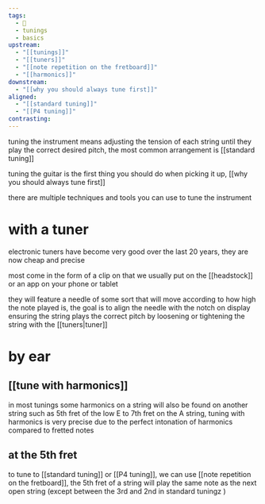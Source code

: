 ```yaml
---
tags:
  - 🌱
  - tunings
  - basics
upstream:
  - "[[tunings]]"
  - "[[tuners]]"
  - "[[note repetition on the fretboard]]"
  - "[[harmonics]]"
downstream:
  - "[[why you should always tune first]]"
aligned:
  - "[[standard tuning]]"
  - "[[P4 tuning]]"
contrasting:
---
```

tuning the instrument means adjusting the tension of each string until they play the correct desired pitch, the most common arrangement is [[standard tuning]]

tuning the guitar is the first thing you should do when picking it up, [[why you should always tune first]]

there are multiple techniques and tools you can use to tune the instrument

# with a tuner
electronic tuners have become very good over the last 20 years, they are now cheap and precise

most come in the form of a clip on that we usually put on the [[headstock]] or an app on your phone or tablet

they will feature a needle of some sort that will move according to how high the note played is, the goal is to align the needle with the notch on display ensuring the string plays the correct pitch by loosening or tightening the string with the [[tuners|tuner]]

# by ear
## [[tune with harmonics]]
in most tunings some harmonics on a string will also be found on another string such as 5th fret of the low E to 7th fret on the A string, tuning with harmonics is very precise due to the perfect intonation of harmonics compared to fretted notes
## at the 5th fret
to tune to [[standard tuning]] or [[P4 tuning]], we can use [[note repetition on the fretboard]], the 5th fret of a string will play the same note as the next open string 
(except between the 3rd and 2nd in standard tuningz
)



